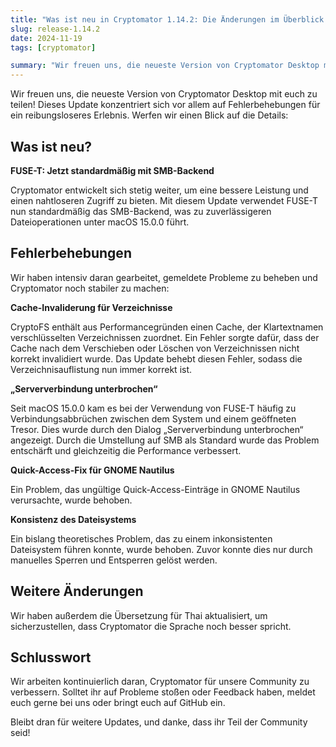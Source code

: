 ```yaml
---
title: "Was ist neu in Cryptomator 1.14.2: Die Änderungen im Überblick!"
slug: release-1.14.2
date: 2024-11-19
tags: [cryptomator]

summary: "Wir freuen uns, die neueste Version von Cryptomator Desktop mit euch zu teilen! Dieses Update konzentriert sich vor allem auf Fehlerbehebungen für ein reibungsloseres Erlebnis."
---
```

Wir freuen uns, die neueste Version von Cryptomator Desktop mit euch zu teilen! Dieses Update konzentriert sich vor allem auf Fehlerbehebungen für ein reibungsloseres Erlebnis. Werfen wir einen Blick auf die Details:

## Was ist neu?

**FUSE-T: Jetzt standardmäßig mit SMB-Backend**

Cryptomator entwickelt sich stetig weiter, um eine bessere Leistung und einen nahtloseren Zugriff zu bieten. Mit diesem Update verwendet FUSE-T nun standardmäßig das SMB-Backend, was zu zuverlässigeren Dateioperationen unter macOS 15.0.0 führt.

## Fehlerbehebungen

Wir haben intensiv daran gearbeitet, gemeldete Probleme zu beheben und Cryptomator noch stabiler zu machen:

**Cache-Invaliderung für Verzeichnisse** 

CryptoFS enthält aus Performancegründen einen Cache, der Klartextnamen verschlüsselten Verzeichnissen zuordnet. Ein Fehler sorgte dafür, dass der Cache nach dem Verschieben oder Löschen von Verzeichnissen nicht korrekt invalidiert wurde. Das Update behebt diesen Fehler, sodass die Verzeichnisauflistung nun immer korrekt ist.

**„Serververbindung unterbrochen“**

Seit macOS 15.0.0 kam es bei der Verwendung von FUSE-T häufig zu Verbindungsabbrüchen zwischen dem System und einem geöffneten Tresor. Dies wurde durch den Dialog „Serververbindung unterbrochen“ angezeigt. Durch die Umstellung auf SMB als Standard wurde das Problem entschärft und gleichzeitig die Performance verbessert.

**Quick-Access-Fix für GNOME Nautilus** 

Ein Problem, das ungültige Quick-Access-Einträge in GNOME Nautilus verursachte, wurde behoben.

**Konsistenz des Dateisystems**

Ein bislang theoretisches Problem, das zu einem inkonsistenten Dateisystem führen konnte, wurde behoben. Zuvor konnte dies nur durch manuelles Sperren und Entsperren gelöst werden.

## Weitere Änderungen

Wir haben außerdem die Übersetzung für Thai aktualisiert, um sicherzustellen, dass Cryptomator die Sprache noch besser spricht.

## Schlusswort

Wir arbeiten kontinuierlich daran, Cryptomator für unsere Community zu verbessern. Solltet ihr auf Probleme stoßen oder Feedback haben, meldet euch gerne bei uns oder bringt euch auf GitHub ein.

Bleibt dran für weitere Updates, und danke, dass ihr Teil der Community seid!
